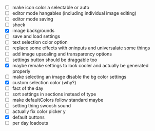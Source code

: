 - [ ] make icon color a selectable or auto
- [ ] editor mode hangables (including individual image editing)
- [ ] editor mode saving
- [ ] shock
- [x] image backgrounds
- [ ] save and load settings
- [ ] text selection color option
- [ ] replace some effects with oninputs and universalate some things
- [ ] add image upscaling and transparency options
- [ ] settings button should be draggable too
- [x] maybe remake settings to look cooler and actually be generated properly
- [ ] make selecting an image disable the bg color settings
- [x] custom selection color (why?)
- [ ] fact of the day
- [ ] sort settings in sections instead of type
- [ ] make defaultColors follow standard maybe
- [ ] setting thing swoosh sound
- [ ] actually fix color picker y
- [x] default buttons
- [ ] per day loadouts